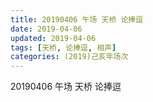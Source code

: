 ```yaml
---
title: 20190406 午场 天桥 论捧逗
date: 2019-04-06
updated: 2019-04-06
tags: [天桥, 论捧逗, 相声]
categories: (2019)己亥年场次
---
```

20190406 午场 天桥 论捧逗